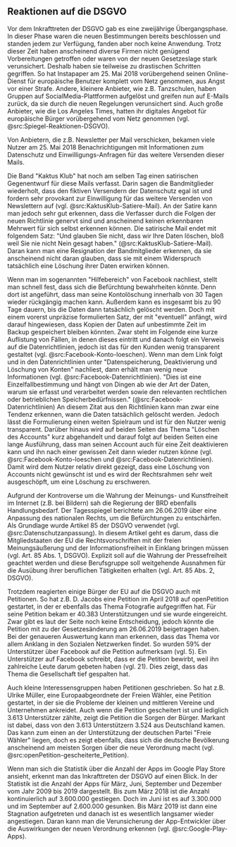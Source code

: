 ## Reaktionen auf die DSGVO

Vor dem Inkrafttreten der DSGVO gab es eine zweijährige Übergangsphase. In dieser Phase waren die neuen Bestimmungen bereits beschlossen und standen jedem zur Verfügung, fanden aber noch keine Anwendung. Trotz dieser Zeit haben anscheinend diverse Firmen nicht genügend Vorbereitungen getroffen oder waren von der neuen Gesetzeslage stark verunsichert. Deshalb haben sie teilweise zu drastischen Schritten gegriffen. So hat Instapaper am 25. Mai 2018 vorübergehend seinen Online-Dienst für europäische Benutzer komplett vom Netz genommen, aus Angst vor einer Strafe. Andere, kleinere Anbieter, wie z.B. Tanzschulen, haben Gruppen auf SocialMedia-Plattformen aufgelöst und greifen nun auf E-Mails zurück, da sie durch die neuen Regelungen verunsichert sind. Auch große Anbieter, wie die Los Angeles Times, hatten ihr digitales Angebot für europäische Bürger vorübergehend vom Netz genommen (vgl. @src:Spiegel-Reaktionen-DSGVO).

Von Anbietern, die z.B. Newsletter per Mail verschicken, bekamen viele Nutzer am 25. Mai 2018 Benachrichtigungen mit Informationen zum Datenschutz und Einwilligungs-Anfragen für das weitere Versenden dieser Mails.

Die Band "Kaktus Klub" hat noch am selben Tag einen satirischen Gegenentwurf für diese Mails verfasst. Darin sagen die Bandmitglieder wiederholt, dass den fiktiven Versendern der Datenschutz egal ist und fordern sehr provokant zur Einwilligung für das weitere Versenden von Newslettern auf (vgl. @src:KaktusKlub-Satiere-Mail). An der Satire kann man jedoch sehr gut erkennen, dass die Verfasser durch die Folgen der neuen Richtlinie genervt sind und anscheinend keinen erkennbaren Mehrwert für sich selbst erkennen können. Die satirische Mail endet mit folgendem Satz: "Und glauben Sie nicht, dass wir Ihre Daten löschen, bloß weil Sie nie nicht Nein gesagt haben." (@src:KaktusKlub-Satiere-Mail). Daran kann man eine Resignation der Bandmitglieder erkennen, da sie anscheinend nicht daran glauben, dass sie mit einem Widerspruch tatsächlich eine Löschung ihrer Daten erwirken können.

Wenn man im sogenannten "Hilfebereich" von Facebook nachliest, stellt man schnell fest, dass sich die Befürchtung bewahrheiten könnte. Denn dort ist angeführt, dass man seine Kontolöschung innerhalb von 30 Tagen wieder rückgängig machen kann. Außerdem kann es insgesamt bis zu 90 Tage dauern, bis die Daten dann tatsächlich gelöscht werden. Doch mit einem vorerst unpräzise formulierten Satz, der mit "eventuell" anfängt, wird darauf hingewiesen, dass Kopien der Daten auf unbestimmte Zeit im Backup gespeichert bleiben könnten. Zwar steht im Folgende eine kurze Auflistung von Fällen, in denen dieses eintritt und danach folgt ein Verweis auf die Datenrichtlinien, jedoch ist das für den Kunden wenig transparent gestaltet (vgl. @src:Facebook-Konto-loeschen). Wenn man dem Link folgt und in den Datenrichtlinien unter "Datenspeicherung, Deaktivierung und Löschung von Konten" nachliest, dann erhält man wenig neue Informationen (vgl. @src:Facebook-Datenrichtlinien). "Dies ist eine Einzelfallbestimmung und hängt von Dingen ab wie der Art der Daten, warum sie erfasst und verarbeitet werden sowie den relevanten rechtlichen oder betrieblichen Speicherbedürfnissen." (@src:Facebook-Datenrichtlinien) An diesem Zitat aus den Richtlinien kann man zwar eine Tendenz erkennen, wann die Daten tatsächlich gelöscht werden. Jedoch lässt die Formulierung einen weiten Spielraum und ist für den Nutzer wenig transparent. Darüber hinaus wird auf beiden Seiten das Thema "Löschen des Accounts" kurz abgehandelt und darauf folgt auf beiden Seiten eine lange Ausführung, dass man seinen Account auch für eine Zeit deaktivieren kann und ihn nach einer gewissen Zeit dann wieder nutzen könne (vgl. @src:Facebook-Konto-loeschen und @src:Facebook-Datenrichtlinien). Damit wird dem Nutzer relativ direkt gezeigt, dass eine Löschung von Accounts nicht gewünscht ist und es wird der Rechtsrahmen sehr weit ausgeschöpft, um eine Löschung zu erschweren.

Aufgrund der Kontroverse um die Wahrung der Meinungs- und Kunstfreiheit im Internet (z.B. bei Bildern) sah die Regierung der BRD ebenfalls Handlungsbedarf. Der Tagesspiegel berichtete am 26.06.2019 über eine Anpassung des nationalen Rechts, um die Befürchtungen zu entschärfen. Als Grundlage wurde Artikel 85 der DSGVO verwendet (vgl. @src:Datenschutzanpassung). In diesem Artikel geht es darum, dass die Mitgliedstaaten der EU die Rechtsvorschriften mit der freien Meinungsäußerung und der Informationsfreiheit in Einklang bringen müssen (vgl. Art. 85 Abs. 1, DSGVO). Explizit soll auf die Wahrung der Pressefreiheit geachtet werden und diese Berufsgruppe soll weitgehende Ausnahmen für die Ausübung ihrer beruflichen Tätigkeiten erhalten (vgl. Art. 85 Abs. 2, DSGVO).

Trotzdem reagierten einige Bürger der EU auf die DSGVO auch mit Petitionen. So hat z.B. D. Jacobs
eine Petition im April 2018 auf openPetition gestartet, in der er ebenfalls das Thema Fotografie aufgegriffen hat. Für seine Petition bekam er 40.383 Unterstützungen und sie wurde eingereicht. Zwar
gibt es laut der Seite noch keine Entscheidung, jedoch könnte die Petition mit zu der Gesetzesänderung
am 26.06.2019 beigetragen haben. Bei der genaueren Auswertung kann man erkennen, dass das Thema
vor allem Anklang in den Sozialen Netzwerken findet. So wurden 59% der Unterstützer über Facebook
auf die Petition aufmerksam (vgl. 5). Ein Unterstützer auf Facebook schreibt, dass er die Petition
bewirbt, weil ihn zahlreiche Leute darum gebeten haben (vgl. 21). Dies zeigt, dass das Thema die
Gesellschaft tief gespalten hat.

Auch kleine Interessensgruppen haben Petitionen geschrieben. So hat z.B. Ulrike Müller, eine Europaabgeordnete der Freien Wähler, eine Petition gestartet, in der sie die Probleme der kleinen und mittleren Vereine und Unternehmen ankreidet. Auch wenn die Petition gescheitert ist und lediglich 3.613 Unterstützer zählte, zeigt die Petition die Sorgen der Bürger. Markant ist dabei, dass von den 3.613 Unterstützern 3.524 aus Deutschland kamen. Das kann zum einen an der Unterstützung der deutschen Partei "Freie Wähler" liegen, doch es zeigt ebenfalls, dass sich die deutsche Bevölkerung anscheinend am meisten Sorgen über die neue Verordnung macht (vgl. @src:openPetition-gescheiterte_Petition).

Wenn man sich die Statistik über die Anzahl der Apps im Google Play Store ansieht, erkennt man das Inkrafttreten der DSGVO auf einen Blick. In der Statistik ist die Anzahl der Apps für März, Juni, September und Dezember vom Jahr 2009 bis 2019 dargestellt. Bis zum März 2018 ist die Anzahl kontinuierlich auf 3.600.000 gestiegen. Doch im Juni ist es auf 3.300.000 und im September auf 2.600.000 gesunken. Bis März 2019 ist dann eine Stagnation aufgetreten und danach ist es wesentlich langsamer wieder angestiegen. Daran kann man die Verunsicherung der App-Entwickler über die Auswirkungen der neuen Verordnung erkennen (vgl. @src:Google-Play-Apps).
